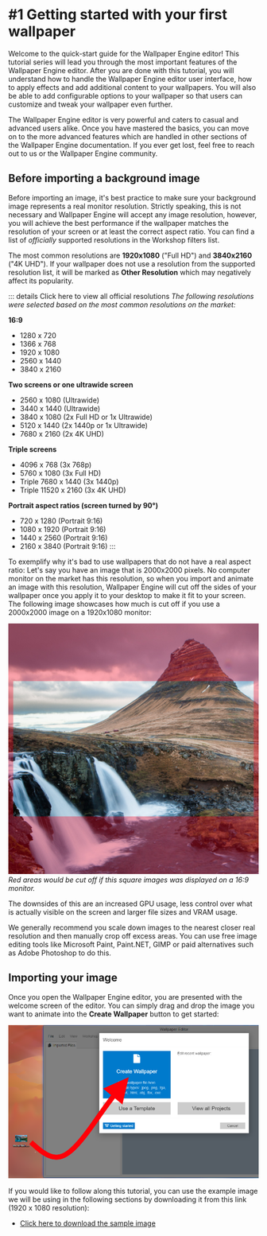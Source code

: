 # #1 Getting started with your first wallpaper

Welcome to the quick-start guide for the Wallpaper Engine editor! This tutorial series will lead you through the most important features of the Wallpaper Engine editor. After you are done with this tutorial, you will understand how to handle the Wallpaper Engine editor user interface, how to apply effects and add additional content to your wallpapers. You will also be able to add configurable options to your wallpaper so that users can customize and tweak your wallpaper even further.

The Wallpaper Engine editor is very powerful and caters to casual and advanced users alike. Once you have mastered the basics, you can move on to the more advanced features which are handled in other sections of the Wallpaper Engine documentation. If you ever get lost, feel free to reach out to us or the Wallpaper Engine community.

## Before importing a background image

Before importing an image, it's best practice to make sure your background image represents a real monitor resolution. Strictly speaking, this is not necessary and Wallpaper Engine will accept any image resolution, however, you will achieve the best performance if the wallpaper matches the resolution of your screen or at least the correct aspect ratio. You can find a list of *officially* supported resolutions in the Workshop filters list.

The most common resolutions are **1920x1080** ("Full HD") and **3840x2160** ("4K UHD"). If your wallpaper does not use a resolution from the supported resolution list, it will be marked as **Other Resolution** which may negatively affect its popularity.

::: details Click here to view all official resolutions
*The following resolutions were selected based on the most common resolutions on the market:*

**16:9**
* 1280 x 720
* 1366 x 768
* 1920 x 1080
* 2560 x 1440
* 3840 x 2160 

**Two screens or one ultrawide screen**
* 2560 x 1080 (Ultrawide)
* 3440 x 1440 (Ultrawide)
* 3840 x 1080 (2x Full HD or 1x Ultrawide)
* 5120 x 1440 (2x 1440p or 1x Ultrawide)
* 7680 x 2160 (2x 4K UHD)

**Triple screens**
* 4096 x 768 (3x 768p)
* 5760 x 1080 (3x Full HD)
* Triple 7680 x 1440 (3x 1440p)
* Triple 11520 x 2160 (3x 4K UHD)

**Portrait aspect ratios (screen turned by 90°)**
* 720 x 1280 (Portrait 9:16)
* 1080 x 1920 (Portrait 9:16)
* 1440 x 2560 (Portrait 9:16)
* 2160 x 3840 (Portrait 9:16)
:::

To exemplify why it's bad to use wallpapers that do not have a real aspect ratio: Let's say you have an image that is 2000x2000 pixels. No computer monitor on the market has this resolution, so when you import and animate an image with this resolution, Wallpaper Engine will cut off the sides of your wallpaper once you apply it to your desktop to make it fit to your screen. The following image showcases how much is cut off if you use a 2000x2000 image on a 1920x1080 monitor:

![Square image compares to 16:9 aspect ratio](./aspectratio.jpg)
*Red areas would be cut off if this square images was displayed on a 16:9 monitor.*

The downsides of this are an increased GPU usage, less control over what is actually visible on the screen and larger file sizes and VRAM usage.

We generally recommend you scale down images to the nearest closer real resolution and then manually crop off excess areas. You can use free image editing tools like Microsoft Paint, Paint.NET, GIMP or paid alternatives such as Adobe Photoshop to do this.

## Importing your image

Once you open the Wallpaper Engine editor, you are presented with the welcome screen of the editor. You can simply drag and drop the image you want to animate into the **Create Wallpaper** button to get started:

![Square image compares to 16:9 aspect ratio](./new.png)

If you would like to follow along this tutorial, you can use the example image we will be using in the following sections by downloading it from this link (1920 x 1080 resolution): 

* [Click here to download the sample image](/img/tutorials/mountain.png)